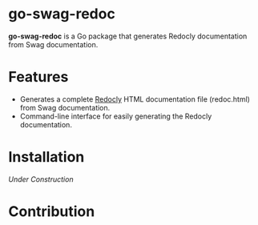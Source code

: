 # go-swag-redoc
**go-swag-redoc** is a Go package that generates Redocly documentation from Swag documentation.

# Features
- Generates a complete [Redocly](https://redoc.ly/) HTML documentation file (redoc.html) from Swag documentation.
- Command-line interface for easily generating the Redocly documentation.

# Installation
*Under Construction*

# Contribution 
